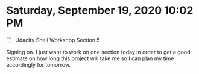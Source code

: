 # Saturday, September 19, 2020 10:02 PM
- [ ] Udacity Shell Workshop Section 5

Signing on. I just want to work on one section today in order to get a good estimate on how long this project will take me so I can plan my time accordingly for tomorrow.


